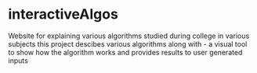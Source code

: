 interactiveAlgos
================

Website for explaining various algorithms studied during college in various subjects
this project descibes various algorithms along with -
  a visual tool to show how the algorithm works
  and provides results to user generated inputs
